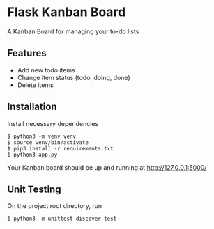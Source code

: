 # Flask Kanban Board
A Kanban Board for managing your to-do lists

## Features

- Add new todo items
- Change item status (todo, doing, done)
- Delete items

## Installation

Install necessary dependencies
```
$ python3 -m venv venv
$ source venv/bin/activate
$ pip3 install -r requirements.txt
$ python3 app.py
```

Your Kanban board should be up and running at http://127.0.0.1:5000/

## Unit Testing

On the project root directory, run
```
$ python3 -m unittest discover test
```
